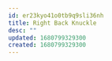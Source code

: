 ```yaml
---
id: er23kyo41o0tb9q9sli36nh
title: Right Back Knuckle
desc: ""
updated: 1680799329300
created: 1680799329300
---
```


